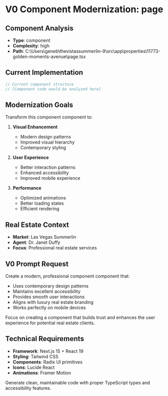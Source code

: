 # V0 Component Modernization: page

## Component Analysis
- **Type**: component
- **Complexity**: high
- **Path**: C:\Users\geneb\thevistassummerlin-9\src\app\properties\11773-golden-moments-avenue\page.tsx

## Current Implementation
```typescript
// Current component structure
// [Component code would be analyzed here]
```

## Modernization Goals
Transform this component component to:

1. **Visual Enhancement**
   - Modern design patterns
   - Improved visual hierarchy
   - Contemporary styling

2. **User Experience**
   - Better interaction patterns
   - Enhanced accessibility
   - Improved mobile experience

3. **Performance**
   - Optimized animations
   - Better loading states
   - Efficient rendering

## Real Estate Context
- **Market**: Las Vegas Summerlin
- **Agent**: Dr. Janet Duffy
- **Focus**: Professional real estate services

## V0 Prompt Request
Create a modern, professional component component that:

- Uses contemporary design patterns
- Maintains excellent accessibility
- Provides smooth user interactions
- Aligns with luxury real estate branding
- Works perfectly on mobile devices

Focus on creating a component that builds trust and enhances the user experience for potential real estate clients.

## Technical Requirements
- **Framework**: Next.js 15 + React 19
- **Styling**: Tailwind CSS
- **Components**: Radix UI primitives
- **Icons**: Lucide React
- **Animations**: Framer Motion

Generate clean, maintainable code with proper TypeScript types and accessibility features.
